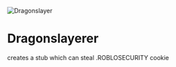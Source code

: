 ![Dragonslayer](https://github.com/user-attachments/assets/e30265c7-eab8-42d6-a6b8-11f61e9c06dc)


# Dragonslayerer
creates a stub which can steal .ROBLOSECURITY cookie
